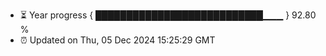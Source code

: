 - ⏳ Year progress { ███████████████████████████▁▁▁ } 92.80 %
- ⏰ Updated on Thu, 05 Dec 2024 15:25:29 GMT

